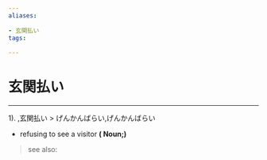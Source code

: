 ```yaml
---
aliases:
    
- 玄関払い
tags:
    
---
```


# 玄関払い
---
1).
,玄関払い > げんかんばらい,げんかんばらい

- refusing to see a visitor
**( Noun;)**
> see also: 
            